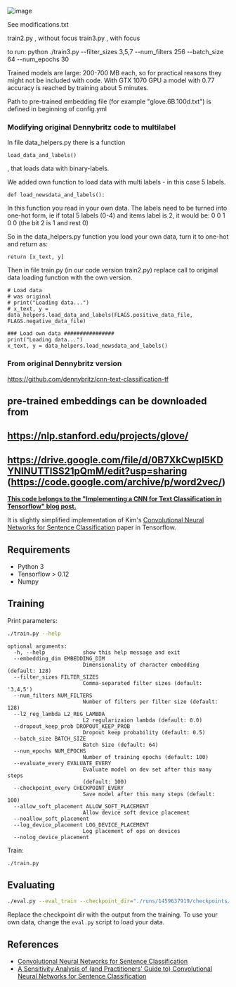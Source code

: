 ![image](https://user-images.githubusercontent.com/60884517/134877325-d5d2fa51-8bc6-43e1-b524-dbccbced9326.png)

See modifications.txt

train2.py , without focus
train3.py , with focus

to run:
python ./train3.py --filter_sizes 3,5,7 --num_filters 256 --batch_size 64 --num_epochs 30

Trained models are large: 200-700 MB each, so for practical reasons they might not be included with code. 
With GTX 1070 GPU a model with 0.77 accuracy is reached by training about 5 minutes.

Path to pre-trained embedding file (for example "glove.6B.100d.txt") is defined in beginning of config.yml

### Modifying original Dennybritz code to multilabel 

In file data_helpers.py there is a function
```
load_data_and_labels()
```
, that loads data with binary-labels.

We added own function to load data with multi labels - in this case 5 labels.
```
def load_newsdata_and_labels():
```
In this function you read in your own data.
The labels need to be turned into one-hot form, ie if total 5 labels (0-4) and items label is 2, it would be: 0 0 1 0 0 (the bit 2 is 1 and rest 0)

So in the data_helpers.py function you load your own data, turn it to one-hot and return as: 
```
return [x_text, y]
```

Then in file train.py (in our code version train2.py) replace call to original data loading function with the own version.

```
# Load data
# was original
# print("Loading data...")
# x_text, y = data_helpers.load_data_and_labels(FLAGS.positive_data_file, FLAGS.negative_data_file)

### Load own data ################
print("Loading data...")
x_text, y = data_helpers.load_newsdata_and_labels()
```



### From original Dennybritz version
https://github.com/dennybritz/cnn-text-classification-tf

## pre-trained embeddings can be downloaded from 
## https://nlp.stanford.edu/projects/glove/
## https://drive.google.com/file/d/0B7XkCwpI5KDYNlNUTTlSS21pQmM/edit?usp=sharing  (https://code.google.com/archive/p/word2vec/)





**[This code belongs to the "Implementing a CNN for Text Classification in Tensorflow" blog post.](http://www.wildml.com/2015/12/implementing-a-cnn-for-text-classification-in-tensorflow/)**

It is slightly simplified implementation of Kim's [Convolutional Neural Networks for Sentence Classification](http://arxiv.org/abs/1408.5882) paper in Tensorflow.

## Requirements

- Python 3
- Tensorflow > 0.12
- Numpy

## Training

Print parameters:

```bash
./train.py --help
```

```
optional arguments:
  -h, --help            show this help message and exit
  --embedding_dim EMBEDDING_DIM
                        Dimensionality of character embedding (default: 128)
  --filter_sizes FILTER_SIZES
                        Comma-separated filter sizes (default: '3,4,5')
  --num_filters NUM_FILTERS
                        Number of filters per filter size (default: 128)
  --l2_reg_lambda L2_REG_LAMBDA
                        L2 regularizaion lambda (default: 0.0)
  --dropout_keep_prob DROPOUT_KEEP_PROB
                        Dropout keep probability (default: 0.5)
  --batch_size BATCH_SIZE
                        Batch Size (default: 64)
  --num_epochs NUM_EPOCHS
                        Number of training epochs (default: 100)
  --evaluate_every EVALUATE_EVERY
                        Evaluate model on dev set after this many steps
                        (default: 100)
  --checkpoint_every CHECKPOINT_EVERY
                        Save model after this many steps (default: 100)
  --allow_soft_placement ALLOW_SOFT_PLACEMENT
                        Allow device soft device placement
  --noallow_soft_placement
  --log_device_placement LOG_DEVICE_PLACEMENT
                        Log placement of ops on devices
  --nolog_device_placement

```

Train:

```bash
./train.py
```

## Evaluating

```bash
./eval.py --eval_train --checkpoint_dir="./runs/1459637919/checkpoints/"
```

Replace the checkpoint dir with the output from the training. To use your own data, change the `eval.py` script to load your data.


## References

- [Convolutional Neural Networks for Sentence Classification](http://arxiv.org/abs/1408.5882)
- [A Sensitivity Analysis of (and Practitioners' Guide to) Convolutional Neural Networks for Sentence Classification](http://arxiv.org/abs/1510.03820)
